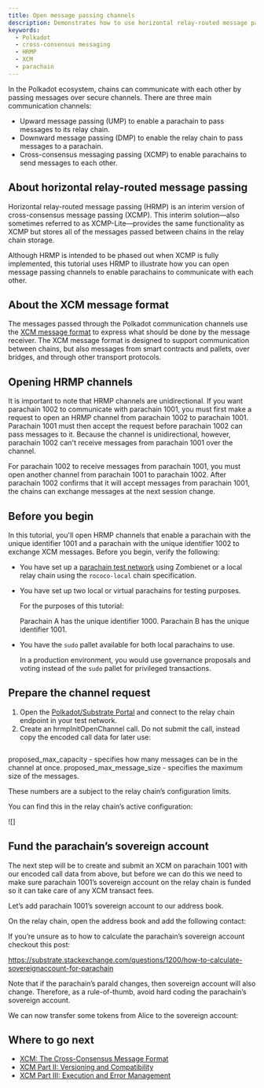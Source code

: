 ```yaml
---
title: Open message passing channels
description: Demonstrates how to use horizontal relay-routed message passing (HRMP) for communication between parachains.
keywords:
  - Polkadot
  - cross-consensus messaging
  - HRMP
  - XCM
  - parachain
---
```


In the Polkadot ecosystem, chains can communicate with each other by passing messages over secure channels.
There are three main communication channels:

- Upward message passing (UMP) to enable a parachain to pass messages to its relay chain. 
- Downward message passing (DMP) to enable the relay chain to pass messages to a parachain. 
- Cross-consensus messaging passing (XCMP) to enable parachains to send messages to each other.
  
## About horizontal relay-routed message passing

Horizontal relay-routed message passing (HRMP) is an interim version of cross-consensus message passing (XCMP). 
This interim solution—also sometimes referred to as XCMP-Lite—provides the same functionality as XCMP but stores all of the messages passed between chains in the relay chain storage.

Although HRMP is intended to be phased out when XCMP is fully implemented, this tutorial uses HRMP to illustrate how you can open message passing channels to enable parachains to communicate with each other.

## About the XCM message format

The messages passed through the Polkadot communication channels use the [XCM message format](https://github.com/paritytech/xcm-format) to express what should be done by the message receiver.
The XCM message format is designed to support communication between chains, but also messages from smart contracts and pallets, over bridges, and through other transport protocols.

## Opening HRMP channels

It is important to note that HRMP channels are unidirectional.
If you want parachain 1002 to communicate with parachain 1001, you must first make a request to open an HRMP channel from parachain 1002 to parachain 1001.
Parachain 1001 must then accept the request before parachain 1002 can pass messages to it.
Because the channel is unidirectional, however, parachain 1002 can't receive messages from parachain 1001 over the channel.

For parachain 1002 to receive messages from parachain 1001, you must open another channel from parachain 1001 to parachain 1002. 
After parachain 1002 confirms that it will accept messages from parachain 1001, the chains can exchange messages at the next session change.

## Before you begin

In this tutorial, you'll open HRMP channels that enable a parachain with the unique identifier 1001 and a parachain with the unique identifier 1002 to exchange XCM messages.
Before you begin, verify the following:

- You have set up a [parachain test network](/test/simulate-parachains) using Zombienet or a local relay chain using the `rococo-local`  chain specification.
  
- You have set up two local or virtual parachains for testing purposes.
  
  For the purposes of this tutorial:
  
  Parachain A has the unique identifier 1000.
  Parachain B has the unique identifier 1001.

- You have the `sudo` pallet available for both local parachains to use.
  
  In a production environment, you would use governance proposals and voting instead of the `sudo` pallet for privileged transactions.

## Prepare the channel request

1. Open the [Polkadot/Substrate Portal]() and connect to the relay chain endpoint in your test network.
2. Create an hrmpInitOpenChannel call. 
Do not submit the call, instead copy the encoded call data for later use:

![]()

proposed_max_capacity - specifies how many messages can be in the channel at once.
proposed_max_message_size - specifies the maximum size of the messages.

These numbers are a subject to the relay chain’s configuration limits.

You can find this in the relay chain’s active configuration:

![]

## Fund the parachain’s sovereign account

The next step will be to create and submit an XCM on parachain 1001 with our encoded call data from above, but before we can do this we need to make sure parachain 1001’s sovereign account on the relay chain is funded so it can take care of any XCM transact fees.

Let’s add parachain 1001’s sovereign account to our address book.

On the relay chain, open the address book and add the following contact:



If you’re unsure as to how to calculate the parachain’s sovereign account checkout this post:

https://substrate.stackexchange.com/questions/1200/how-to-calculate-sovereignaccount-for-parachain

Note that if the parachain’s paraId changes, then sovereign account will also change. Therefore, as a rule-of-thumb, avoid hard coding the parachain’s sovereign account.

We can now transfer some tokens from Alice to the sovereign account:

## Where to go next

- [XCM: The Cross-Consensus Message Format](https://polkadot.network/blog/xcm-the-cross-consensus-message-format)
- [XCM Part II: Versioning and Compatibility](https://polkadot.network/blog/xcm-part-two-versioning-and-compatibility)
- [XCM Part III: Execution and Error Management](https://polkadot.network/blog/xcm-part-three-execution-and-error-management)
